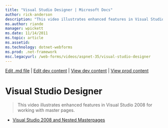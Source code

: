 ```yaml
---
title: "Visual Studio Designer | Microsoft Docs"
author: rick-anderson
description: "This video illustrates enhanced features in Visual Studio 2008 for working with master pages."
ms.author: riande
manager: wpickett
ms.date: 11/14/2011
ms.topic: article
ms.assetid: 
ms.technology: dotnet-webforms
ms.prod: .net-framework
msc.legacyurl: /web-forms/videos/aspnet-35/visual-studio-designer
---
```

[Edit .md file](C:\Projects\msc\dev\Msc.Www\Web.ASP\App_Data\github\web-forms\videos\aspnet-35\index.md) | [Edit dev content](http://www.aspdev.net/umbraco#/content/content/edit/35819) | [View dev content](http://docs.aspdev.net/tutorials/web-forms/videos/aspnet-35/visual-studio-designer/index.html) | [View prod content](http://www.asp.net/web-forms/videos/aspnet-35/visual-studio-designer)

Visual Studio Designer
====================
> This video illustrates enhanced features in Visual Studio 2008 for working with master pages.


- [Visual Studio 2008 and Nested Masterpages](visual-studio-2008-and-nested-masterpages.md)